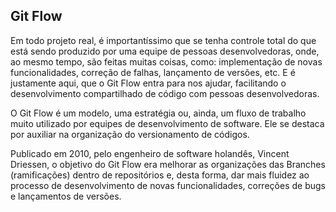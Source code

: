 ## Git Flow

Em todo projeto real, é importantíssimo que se tenha controle total do que está sendo produzido por uma equipe de pessoas desenvolvedoras, onde, ao mesmo tempo, são feitas muitas coisas, como: implementação de novas funcionalidades, correção de falhas, lançamento de versões, etc. E é justamente aqui, que o Git Flow entra para nos ajudar, facilitando o desenvolvimento compartilhado de código com pessoas desenvolvedoras.

O Git Flow é um modelo, uma estratégia ou, ainda, um fluxo de trabalho muito utilizado por equipes de desenvolvimento de software. Ele se destaca por auxiliar na organização do versionamento de códigos.

Publicado em 2010, pelo engenheiro de software holandês, Vincent Driessen, o objetivo do Git Flow era melhorar as organizações das Branches (ramificações) dentro de repositórios e, desta forma, dar mais fluidez ao processo de desenvolvimento de novas funcionalidades, correções de bugs e lançamentos de versões.

